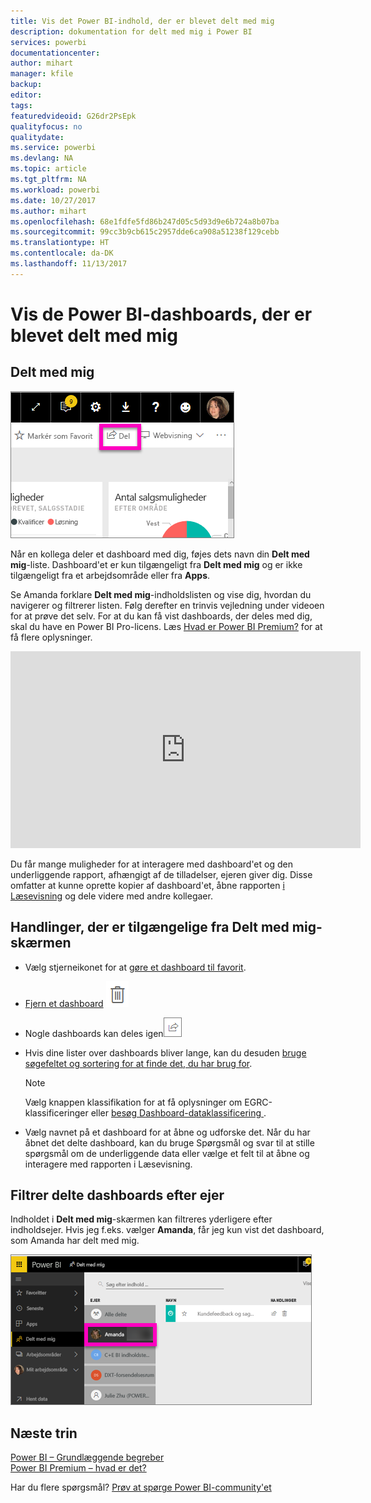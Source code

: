 ```yaml
---
title: Vis det Power BI-indhold, der er blevet delt med mig
description: dokumentation for delt med mig i Power BI
services: powerbi
documentationcenter: 
author: mihart
manager: kfile
backup: 
editor: 
tags: 
featuredvideoid: G26dr2PsEpk
qualityfocus: no
qualitydate: 
ms.service: powerbi
ms.devlang: NA
ms.topic: article
ms.tgt_pltfrm: NA
ms.workload: powerbi
ms.date: 10/27/2017
ms.author: mihart
ms.openlocfilehash: 68e1fdfe5fd86b247d05c5d93d9e6b724a8b07ba
ms.sourcegitcommit: 99cc3b9cb615c2957dde6ca908a51238f129cebb
ms.translationtype: HT
ms.contentlocale: da-DK
ms.lasthandoff: 11/13/2017
---
```

# <a name="display-the-power-bi-dashboards-that-have-been-shared-with-me"></a>Vis de Power BI-dashboards, der er blevet delt med mig
## <a name="shared-with-me"></a>Delt med mig
![](media/service-shared-with-me/power-bi-share-dash.png)

Når en kollega deler et dashboard med dig, føjes dets navn din **Delt med mig**-liste. Dashboard'et er kun tilgængeligt fra **Delt med mig** og er ikke tilgængeligt fra et arbejdsområde eller fra **Apps**.

Se Amanda forklare **Delt med mig**-indholdslisten og vise dig, hvordan du navigerer og filtrerer listen. Følg derefter en trinvis vejledning under videoen for at prøve det selv. For at du kan få vist dashboards, der deles med dig, skal du have en Power BI Pro-licens. Læs [Hvad er Power BI Premium?](service-premium.md) for at få flere oplysninger.

<iframe width="560" height="315" src="https://www.youtube.com/embed/G26dr2PsEpk" frameborder="0" allowfullscreen></iframe>

Du får mange muligheder for at interagere med dashboard'et og den underliggende rapport, afhængigt af de tilladelser, ejeren giver dig. Disse omfatter at kunne oprette kopier af dashboard'et, åbne rapporten [i Læsevisning](service-interact-with-a-report-in-reading-view.md) og dele videre med andre kollegaer.

## <a name="actions-available-from-the-shared-with-me-screen"></a>Handlinger, der er tilgængelige fra **Delt med mig**-skærmen
* Vælg stjerneikonet for at [gøre et dashboard til favorit](service-dashboard-favorite.md).
* [Fjern et dashboard](service-delete.md)  ![](media/service-shared-with-me/power-bi-delete-icon.png)
* Nogle dashboards kan deles igen![](media/service-shared-with-me/power-bi-share-icon-new.png)
* Hvis dine lister over dashboards bliver lange, kan du desuden [bruge søgefeltet og sortering for at finde det, du har brug for](service-navigation-search-filter-sort.md).
  
  > [!NOTE]
  > Vælg knappen klassifikation for at få oplysninger om EGRC-klassificeringer eller [besøg Dashboard-dataklassificering ](service-data-classification.md).
  > 
  > 
* Vælg navnet på et dashboard for at åbne og udforske det. Når du har åbnet det delte dashboard, kan du bruge Spørgsmål og svar til at stille spørgsmål om de underliggende data eller vælge et felt til at åbne og interagere med rapporten i Læsevisning.

## <a name="filter-shared-dashboards-by-owner"></a>Filtrer delte dashboards efter ejer
Indholdet i **Delt med mig**-skærmen kan filtreres yderligere efter indholdsejer. Hvis jeg f.eks. vælger **Amanda**, får jeg kun vist det dashboard, som Amanda har delt med mig.

![](media/service-shared-with-me/power-bi-owner.png)

## <a name="next-steps"></a>Næste trin
[Power BI – Grundlæggende begreber](service-basic-concepts.md)  
[Power BI Premium – hvad er det?](service-premium.md)  

Har du flere spørgsmål? [Prøv at spørge Power BI-community'et](http://community.powerbi.com/)

